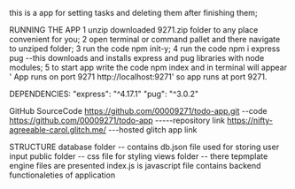 this is a app for setting tasks and deleting them after finishing them;


RUNNING THE APP
1 unzip downloaded 9271.zip folder to  any place convenient for you;
2 open terminal or command pallet and there navigate to unziped folder;
3 run the code npm init-y;
4 run the code npm i express pug --this downloads and installs express and pug libraries with node modules;
5 to start app write the code npm index and in terminal will appear ' App runs on port 9271 http://localhost:9271' so app runs at port 9271.

DEPENDENCIES: 
"express": "^4.17.1"
"pug": "^3.0.2"

GitHub SourceCode
https://github.com/00009271/todo-app.git --code
https://github.com/00009271/todo-app  -----repository link
https://nifty-agreeable-carol.glitch.me/ ---hosted glitch app link

STRUCTURE
database folder -- contains db.json file used for storing user input
public folder -- css file for styling 
views folder -- there tepmplate engine files are presented
index.js is javascript file contains backend functionaleties of application
